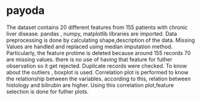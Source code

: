 # payoda
The dataset contains 20 different features from 155 patients with chronic liver disease.
pandas , numpy, matplotlib libraries are imported.
Data preprocessing is done by calculating shape,description of the data.
Missing Values are handled and replaced using median imputation method.
Particularly, the feature protime is deleted because around 155 records 70 are missing values. there is no use of having that feature for futher observation so it get rejected.
Duplicate records were checked.
To know about the outliers , boxplot is used.
Correlation plot is performed to know the relationship between the variables. according to this, relation between histology and bilirubin are higher.
Using this correlation plot,feature selection is done for futher plots.

